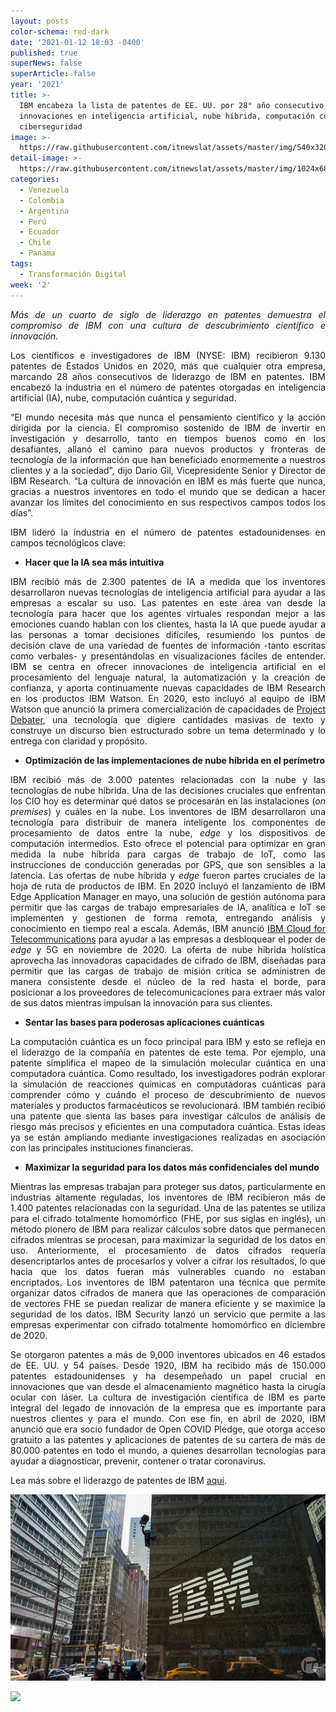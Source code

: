 ```yaml
---
layout: posts
color-schema: red-dark
date: '2021-01-12 18:03 -0400'
published: true
superNews: false
superArticle: false
year: '2021'
title: >-
  IBM encabeza la lista de patentes de EE. UU. por 28° año consecutivo con
  innovaciones en inteligencia artificial, nube híbrida, computación cuántica y
  ciberseguridad
image: >-
  https://raw.githubusercontent.com/itnewslat/assets/master/img/540x320/IBM-sede-p.jpg
detail-image: >-
  https://raw.githubusercontent.com/itnewslat/assets/master/img/1024x680/IBM-sede-g.jpg
categories:
  - Venezuela
  - Colombia
  - Argentina
  - Perú
  - Ecuador
  - Chile
  - Panama
tags:
  - Transformación Digital
week: '2'
---
```

<p style="text-align: justify;"><em>Más de un cuarto de siglo de liderazgo en patentes demuestra el compromiso de IBM con una cultura de descubrimiento científico e innovación.</em></p>
<p style="text-align: justify;">Los científicos e investigadores de IBM (NYSE: IBM) recibieron 9.130 patentes de Estados Unidos en 2020, más que cualquier otra empresa, marcando 28 años consecutivos de liderazgo de IBM en patentes. IBM encabezó la industria en el número de patentes otorgadas en inteligencia artificial (IA), nube, computación cuántica y seguridad.</p>
<p style="text-align: justify;">“El mundo necesita más que nunca el pensamiento científico y la acción dirigida por la ciencia. El compromiso sostenido de IBM de invertir en investigación y desarrollo, tanto en tiempos buenos como en los desafiantes, allanó el camino para nuevos productos y fronteras de tecnología de la información que han beneficiado enormemente a nuestros clientes y a la sociedad”, dijo Dario Gil, Vicepresidente Senior y Director de IBM Research. “La cultura de innovación en IBM es más fuerte que nunca, gracias a nuestros inventores en todo el mundo que se dedican a hacer avanzar los límites del conocimiento en sus respectivos campos todos los días”.</p>
<p style="text-align: justify;">IBM lideró la industria en el número de patentes estadounidenses en campos tecnológicos clave:</p>

<ul style="text-align: justify;">
	<li><strong>Hacer que la IA sea más intuitiva</strong></li>
</ul>
<p style="text-align: justify;">IBM recibió más de 2.300 patentes de IA a medida que los inventores desarrollaron nuevas tecnologías de inteligencia artificial para ayudar a las empresas a escalar su uso. Las patentes en este área van desde la tecnología para hacer que los agentes virtuales respondan mejor a las emociones cuando hablan con los clientes, hasta la IA que puede ayudar a las personas a tomar decisiones difíciles, resumiendo los puntos de decisión clave de una variedad de fuentes de información -tanto escritas como verbales- y presentándolas en visualizaciones fáciles de entender. IBM se centra en ofrecer innovaciones de inteligencia artificial en el procesamiento del lenguaje natural, la automatización y la creación de confianza, y aporta continuamente nuevas capacidades de IBM Research en los productos IBM Watson. En 2020, esto incluyó al equipo de IBM Watson que anunció la primera comercialización de capacidades de <a href="https://www.research.ibm.com/artificial-intelligence/project-debater/">Project Debater</a>, una tecnología que digiere cantidades masivas de texto y construye un discurso bien estructurado sobre un tema determinado y lo entrega con claridad y propósito.</p>

<ul style="text-align: justify;">
	<li><strong>Optimización de las implementaciones de nube híbrida en el perímetro</strong></li>
</ul>
<p style="text-align: justify;">IBM recibió más de 3.000 patentes relacionadas con la nube y las tecnologías de nube híbrida. Una de las decisiones cruciales que enfrentan los CIO hoy es determinar qué datos se procesarán en las instalaciones (<em>on premises</em>) y cuáles en la nube. Los inventores de IBM desarrollaron una tecnología para distribuir de manera inteligente los componentes de procesamiento de datos entre la nube, <em>edge</em> y los dispositivos de computación intermedios. Esto ofrece el potencial para optimizar en gran medida la nube híbrida para cargas de trabajo de IoT, como las instrucciones de conducción generadas por GPS, que son sensibles a la latencia. Las ofertas de nube híbrida y <em>edge</em> fueron partes cruciales de la hoja de ruta de productos de IBM. En 2020 incluyó el lanzamiento de IBM Edge Application Manager en mayo, una solución de gestión autónoma para permitir que las cargas de trabajo empresariales de IA, analítica e IoT se implementen y gestionen de forma remota, entregando análisis y conocimiento en tiempo real a escala. Además, IBM anunció <a href="https://newsroom.ibm.com/Introducing-IBM-Cloud-for-Telecommunications-with-35-Partners-Committed-to-Join-IBMs-Ecosystem-and-Help-Drive-Business-Transformation">IBM Cloud for Telecommunications</a> para ayudar a las empresas a desbloquear el poder de <em>edge</em> y 5G en noviembre de 2020. La oferta de nube híbrida holística aprovecha las innovadoras capacidades de cifrado de IBM, diseñadas para permitir que las cargas de trabajo de misión crítica se administren de manera consistente desde el núcleo de la red hasta el borde, para posicionar a los proveedores de telecomunicaciones para extraer más valor de sus datos mientras impulsan la innovación para sus clientes.</p>

<ul style="text-align: justify;">
	<li><strong>Sentar las bases para poderosas aplicaciones cuánticas</strong></li>
</ul>
<p style="text-align: justify;">La computación cuántica es un foco principal para IBM y esto se refleja en el liderazgo de la compañía en patentes de este tema. Por ejemplo, una patente simplifica el mapeo de la simulación molecular cuántica en una computadora cuántica. Como resultado, los investigadores podrán explorar la simulación de reacciones químicas en computadoras cuánticas para comprender cómo y cuándo el proceso de descubrimiento de nuevos materiales y productos farmacéuticos se revolucionará. IBM también recibió una patente que sienta las bases para investigar cálculos de análisis de riesgo más precisos y eficientes en una computadora cuántica. Estas ideas ya se están ampliando mediante investigaciones realizadas en asociación con las principales instituciones financieras.</p>

<ul style="text-align: justify;">
	<li><strong>Maximizar la seguridad para los datos más confidenciales del mundo</strong></li>
</ul>
<p style="text-align: justify;">Mientras las empresas trabajan para proteger sus datos, particularmente en industrias altamente reguladas, los inventores de IBM recibieron más de 1.400 patentes relacionadas con la seguridad. Una de las patentes se utiliza para el cifrado totalmente homomórfico (FHE, por sus siglas en inglés), un método pionero de IBM para realizar cálculos sobre datos que permanecen cifrados mientras se procesan, para maximizar la seguridad de los datos en uso. Anteriormente, el procesamiento de datos cifrados requería desencriptarlos antes de procesarlos y volver a cifrar los resultados, lo que hacia que los datos fueran más vulnerables cuando no estaban encriptados. Los inventores de IBM patentaron una técnica que permite organizar datos cifrados de manera que las operaciones de comparación de vectores FHE se puedan realizar de manera eficiente y se maximice la seguridad de los datos. IBM Security lanzó un servicio que permite a las empresas experimentar con cifrado totalmente homomórfico en diciembre de 2020.</p>
<p style="text-align: justify;">Se otorgaron patentes a más de 9,000 inventores ubicados en 46 estados de EE. UU. y 54 países. Desde 1920, IBM ha recibido más de 150.000 patentes estadounidenses y ha desempeñado un papel crucial en innovaciones que van desde el almacenamiento magnético hasta la cirugía ocular con láser. La cultura de investigación científica de IBM es parte integral del legado de innovación de la empresa que es importante para nuestros clientes y para el mundo. Con ese fin, en abril de 2020, IBM anunció que era socio fundador de Open COVID Pledge, que otorga acceso gratuito a las patentes y aplicaciones de patentes de su cartera de más de 80.000 patentes en todo el mundo, a quienes desarrollan tecnologías para ayudar a diagnosticar, prevenir, contener o tratar coronavirus.</p>
<p style="text-align: justify;">Lea más sobre el liderazgo de patentes de IBM <a href="https://www.ibm.com/blogs/research/2021/01/ibm-patent-leadership-2020/">aquí</a>.</p>

![](https://raw.githubusercontent.com/itnewslat/assets/master/img/540x320/IBM-sede-p.jpg)


<img src="https://tracker.metricool.com/c3po.jpg?hash=56f88a41e39ab42c063cc51676587a04"/>